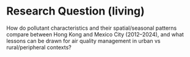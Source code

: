 # Research Question (living)

How do pollutant characteristics and their spatial/seasonal patterns compare between Hong Kong and Mexico City (2012–2024), and what lessons can be drawn for air quality management in urban vs rural/peripheral contexts?